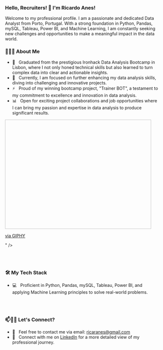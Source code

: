 ### Hello, Recruiters! 👋 I'm Ricardo Anes!

Welcome to my professional profile. I am a passionate and dedicated Data Analyst from Porto, Portugal. With a strong foundation in Python, Pandas, mySQL, Tableau, Power BI, and Machine Learning, I am constantly seeking new challenges and opportunities to make a meaningful impact in the data world.

<h3> 👨🏻‍💻 About Me </h3>

- 🌱 &nbsp; Graduated from the prestigious Ironhack Data Analysis Bootcamp in Lisbon, where I not only honed technical skills but also learned to turn complex data into clear and actionable insights.
- 🚀 &nbsp; Currently, I am focused on further enhancing my data analysis skills, diving into challenging and innovative projects.
- ⚡ &nbsp; Proud of my winning bootcamp project, "Trainer BOT", a testament to my commitment to excellence and innovation in data analysis.
- 📊 &nbsp; Open for exciting project collaborations and job opportunities where I can bring my passion and expertise in data analysis to produce significant results.

<img width="480" height="360" frameBorder="0" class="giphy-embed" allowFullScreen></iframe><p><a href="https://giphy.com/gifs/webdesign-webtasrimi-gitialmarketing-dWesBcTLavkZuG35MI">via GIPHY</a></p>" />

<br />
<br />

<h3>🛠 My Tech Stack</h3>

- 💻 &nbsp; Proficient in Python, Pandas, mySQL, Tableau, Power BI, and applying Machine Learning principles to solve real-world problems.

<br />
<br />

### 📫🤝🏻 Let's Connect?

- 📧 &nbsp; Feel free to contact me via email: [ricaranes@gmail.com](mailto:ricaranes@gmail.com)
- 🔗 &nbsp; Connect with me on [LinkedIn](#) for a more detailed view of my professional journey.
